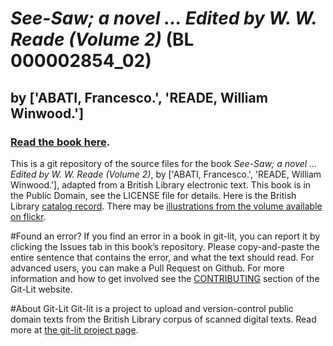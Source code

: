 # _See-Saw; a novel ... Edited  by W. W. Reade (Volume 2)_ (BL 000002854_02)
## by ['ABATI, Francesco.', 'READE, William Winwood.']

### [Read the book here](https://Git-Lit.github.io/000002854_02). 

This is a git repository of the source files for the book _See-Saw; a novel ... Edited  by W. W. Reade (Volume 2)_, by ['ABATI, Francesco.', 'READE, William Winwood.'], adapted from a British Library electronic text. This book is in the Public Domain, see the LICENSE file for details.  Here is the British Library [catalog record](http://explore.bl.uk/primo_library/libweb/action/search.do?cs=frb&doc=BLL01000002854_02&dscnt=1&scp.scps=scope:(BLCONTENT)&frbg=&tab=local_tab&srt=rank&ct=search&mode=Basic&dum=true&tb=t&indx=1&vl(freeText0)=000002854_02&fn=search&vid=BLVU1).
There may be [illustrations from the volume available on flickr](https://www.flickr.com/photos/britishlibrary/tags/sysnum000002854_02).

#Found an error?
If you find an error in a book in git-lit, you can report it by clicking the Issues tab in this book’s repository. Please copy-and-paste the entire sentence that contains the error, and what the text should read. For advanced users, you can make a Pull Request on Github.  For more information and how to get involved see the [CONTRIBUTING](http://git-lit.github.io/#contributing) section of the Git-Lit website.

#About Git-Lit
Git-lit is a project to upload and version-control public domain texts from the British Library corpus of scanned digital texts. Read more at [the git-lit project page](https://github.com/Git-Lit/git-lit).